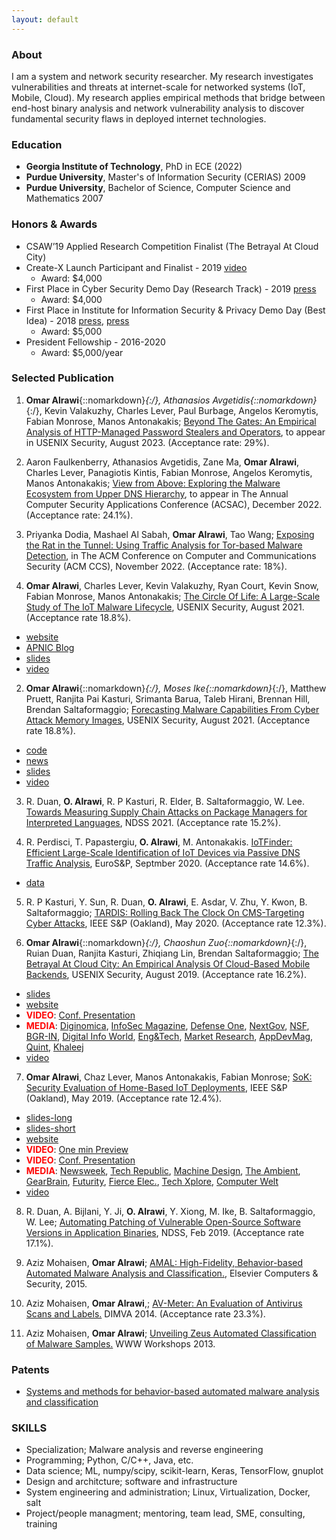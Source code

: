 ```yaml
---
layout: default
---
```


### About
I am a system and network security researcher. My research investigates vulnerabilities and threats at internet-scale for networked systems (IoT, Mobile, Cloud). My research applies empirical methods that bridge between end-host binary analysis and network vulnerability analysis to discover fundamental security flaws in deployed internet technologies. 

### Education
- __Georgia Institute of Technology__, PhD in ECE (2022)
- __Purdue University__, Master's of Information Security (CERIAS) 2009
- __Purdue University__, Bachelor of Science, Computer Science and Mathematics 2007

### Honors & Awards
- CSAW’19 Applied Research Competition Finalist (The Betrayal At Cloud City)
- Create-X Launch Participant and Finalist - 2019 [video](https://vimeo.com/354891611#t=187m36s)
  * Award: $4,000
- First Place in Cyber Security Demo Day (Research Track) - 2019 [press](http://iisp.gatech.edu/demo-day-event-recap)
  * Award: $4,000
- First Place in Institute for Information Security & Privacy Demo Day (Best Idea) - 2018 [press](https://www.scs.gatech.edu/news/613110/school-computer-science-students-dominate-demo-day), [press](https://cyber.gatech.edu/cyber-demo-day)
  * Award: $5,000
- President Fellowship - 2016-2020
  * Award: $5,000/year

### Selected Publication 
1. __Omar Alrawi__{::nomarkdown}*{:/}, Athanasios Avgetidis{::nomarkdown}*{:/}, Kevin Valakuzhy, Charles Lever, Paul Burbage, Angelos Keromytis, Fabian Monrose, Manos Antonakakis; [Beyond The Gates: An Empirical Analysis of HTTP-Managed Password Stealers and Operators](/static/papers/alrawi_stealers_sec23.pdf), to appear in USENIX Security, August 2023. (Acceptance rate: 29%).

1. Aaron Faulkenberry, Athanasios Avgetidis, Zane Ma, __Omar Alrawi__, Charles Lever,  Panagiotis Kintis, Fabian Monrose, Angelos Keromytis, Manos Antonakakis; [View from Above: Exploring the Malware Ecosystem from Upper DNS Hierarchy](#), to appear in The Annual Computer Security Applications Conference (ACSAC), December 2022. (Acceptance rate: 24.1%).

1. Priyanka Dodia, Mashael Al Sabah, __Omar Alrawi__, Tao Wang; [Exposing the Rat in the Tunnel: Using Traffic Analysis for Tor-based Malware Detection](/static/papers/tor-malware_ccs22.pdf), in The ACM Conference on Computer and Communications Security (ACM CCS), November 2022. (Acceptance rate: 18%).

1. __Omar Alrawi__, Charles Lever, Kevin Valakuzhy, Ryan Court, Kevin Snow, Fabian Monrose, Manos Antonakakis; [The Circle Of Life: A Large-Scale Study of The IoT Malware Lifecycle](/static/papers/alrawi_iot-malware_sec21.pdf), USENIX Security, August 2021. (Acceptance rate 18.8%).
  * [website](https://badthings.info/)
  * [APNIC Blog](https://blog.apnic.net/2021/12/23/preparing-for-the-next-large-scale-iot-botnet-attack/)
  * [slides](https://www.usenix.org/system/files/sec21_slides_alrawi-circle.pdf)
  * [video](https://www.youtube.com/watch?v=1XA-IVSGCoI)

2. __Omar Alrawi__{::nomarkdown}*{:/}, Moses Ike{::nomarkdown}*{:/}, Matthew Pruett, Ranjita Pai Kasturi, Srimanta Barua, Taleb Hirani, Brennan Hill, Brendan Saltaformaggio; [Forecasting Malware Capabilities From Cyber Attack Memory Images](/static/papers/alrawi_forecast_sec21.pdf), USENIX Security, August 2021. (Acceptance rate 18.8%).
  * [code](https://github.com/CyFI-Lab-Public/Forecast)
  * [news](https://www.ece.gatech.edu/news/648843/new-open-source-tool-gives-cybersecurity-pros-integrated-approach-combat-malware)
  * [slides](https://www.usenix.org/system/files/sec21_slides_alrawi_forecasting.pdf)
  * [video](https://www.youtube.com/watch?v=K1YgUoO8g2g)

3. R. Duan, __O. Alrawi__, R. P Kasturi, R. Elder, B. Saltaformaggio, W. Lee. [Towards Measuring Supply Chain Attacks on Package Managers for Interpreted Languages](/static/papers/supply-chain-NDSS21.pdf), NDSS 2021. (Acceptance rate 15.2%).

4. R. Perdisci, T. Papastergiu, __O. Alrawi__, M. Antonakakis. [IoTFinder: Efficient Large-Scale Identification of IoT Devices via Passive DNS Traffic Analysis](/static/papers/IoTFinder-ESP20.pdf), EuroS&P, Septmber 2020. (Acceptance rate 14.6%).
  * [data](https://yourthings.info/data)

5. R. P Kasturi, Y. Sun, R. Duan, __O. Alrawi__, E. Asdar, V. Zhu, Y. Kwon, B. Saltaformaggio; [TARDIS: Rolling Back The Clock On CMS-Targeting Cyber Attacks](/static/papers/kasturi_tardis_sp20.pdf), IEEE S&P (Oakland), May 2020. (Acceptance rate 12.3%).

6. __Omar Alrawi__{::nomarkdown}*{:/}, Chaoshun Zuo{::nomarkdown}*{:/}, Ruian Duan, Ranjita Kasturi, Zhiqiang Lin, Brendan Saltaformaggio; [The Betrayal At Cloud City: An Empirical Analysis Of Cloud-Based Mobile Backends](/static/papers/alrawi_cloudcity_sec19.pdf), USENIX Security, August 2019. (Acceptance rate 16.2%).
  * [slides](/static/slides/USESEC_cloudcity_aug_19.pdf)
  * [website](https://mobilebackend.vet)
  * <span style="color:red">__VIDEO__</span>: [Conf. Presentation](https://www.youtube.com/watch?v=TIIMrOE389k)
  * <span style="color:red">__MEDIA__</span>: [Diginomica](https://diginomica.com/cloud-based-app-backends-rats-nest-mobile-phone-security-vulnerabilities), [InfoSec Magazine](https://www.infosecurity-magazine.com/news/cloud-services-compromise-mobile/), [Defense One](https://www.defenseone.com/technology/2019/08/new-tool-reveals-big-vulnerabilities-mobile-apps-use-multiple-clouds/159133/), [NextGov](https://www.nextgov.com/cybersecurity/2019/08/new-tool-reveals-big-vulnerabilities-mobile-apps-use-multiple-clouds/159169/), [NSF](https://www.nsf.gov/discoveries/disc_summ.jsp?cntn_id=299054&org=NSF&from=news), [BGR-IN](https://www.bgr.in/news/top-5000-free-android-apps-have-security-bugs-in-the-back-end-system-report/), [Digital Info World](https://www.digitalinformationworld.com/2019/08/vulnerabilities-top-5000-free-apps-google-play-store.html), [Eng&Tech](https://eandt.theiet.org/content/articles/2019/08/the-cloud-systems-behind-popular-apps-are-open-to-attack-researchers-find/), [Market Research](https://www.amarketresearchreport.com/tech-experts-reveal-vulnerabilities-prone-to-allowing-incidence-of-database-hacking/49426/), [AppDevMag](https://adtmag.com/articles/2019/08/15/backend-security.aspx), [Quint](https://www.thequint.com/tech-and-auto/tech-news/bugs-found-in-more-than-5000-apps-on-google-play-store), [Khaleej](https://www.khaleejtimes.com/technology/be-cautious-when-installing-free-apps-from-google-play-store)
  * [video](https://www.youtube.com/watch?v=TIIMrOE389k)

7. __Omar Alrawi__, Chaz Lever, Manos Antonakakis, Fabian Monrose; [SoK: Security Evaluation of Home-Based IoT Deployments](/static/papers/alrawi_sok_sp19.pdf), IEEE S&P (Oakland), May 2019. (Acceptance rate 12.4%).
  * [slides-long](/static/slides/M3AAWG_iot_feb_2019.pdf)
  * [slides-short](/static/slides/IEEESP_iot_may_2019.pdf)
  * [website](https://yourthings.info)
  * <span style="color:red">__VIDEO__</span>: [One min Preview](https://www.youtube.com/watch?v=-KCia-uTr-8) 
  * <span style="color:red">__VIDEO__</span>: [Conf. Presentation](https://www.youtube.com/watch?v=Yg807tkRSZ8) 
  * <span style="color:red">__MEDIA__</span>: [Newsweek](https://www.newsweek.com/2019/11/01/trust-internet-things-hacks-vulnerabilities-1467540.html), [Tech Republic](https://www.techrepublic.com/article/learn-how-insecure-your-iot-devices-are-with-yourthings-scorecards/), [Machine Design](https://www.machinedesign.com/iot/engineers-evaluate-consumer-iot-devices-security-risks), [The Ambient](https://www.the-ambient.com/features/yourthings-website-smart-home-security-rating-1908), [GearBrain](https://www.gearbrain.com/smart-home-device-security-2640394769.html), [Futurity](https://www.futurity.org/internet-connected-devices-security-risks-website-2150812/), [Fierce Elec.](https://www.fierceelectronics.com/electronics/thinking-about-iot-device-for-your-home-check-security-first), [Tech Xplore](https://techxplore.com/news/2019-09-website-internet-connected-devices.html), [Computer Welt](https://computerwelt.at/news/webseite-bewertet-sicherheit-von-iot-geraeten/)
  * [video](https://www.youtube.com/watch?v=Yg807tkRSZ8)

8. R. Duan, A. Bijlani, Y. Ji, __O. Alrawi__, Y. Xiong, M. Ike, B. Saltaformaggio, W. Lee; [Automating Patching of Vulnerable Open-Source Software Versions in Application Binaries](/static/papers/duan_osspatch_ndss19.pdf), NDSS, Feb 2019. (Acceptance rate 17.1%).

11. Aziz Mohaisen, __Omar Alrawi__; [AMAL: High-Fidelity, Behavior-based Automated Malware Analysis and Classification.](/static/papers/15-cose.pdf), Elsevier Computers & Security, 2015. 

13. Aziz Mohaisen, __Omar Alrawi__,; [AV-Meter: An Evaluation of Antivirus Scans and Labels.](/static/papers/avmeter-dimva.pdf)  DIMVA 2014. (Acceptance rate 23.3%).

16. Aziz Mohaisen, __Omar Alrawi__; [Unveiling Zeus Automated Classification of Malware Samples.](/static/papers/unzeus_www13.pdf) WWW Workshops 2013.


### Patents
- [Systems and methods for behavior-based automated malware analysis and classification](https://www.google.com/patents/US20150244733)

### SKILLS
- Specialization; Malware analysis and reverse engineering
- Programming; Python, C/C++, Java, etc.
- Data science; ML, numpy/scipy, scikit-learn, Keras, TensorFlow, gnuplot
- Design and architcture; software and infrastructure
- System engineering and administration; Linux, Virtualization, Docker, salt
- Project/people managment; mentoring, team lead, SME, consulting, training

